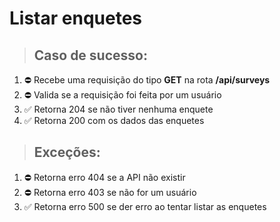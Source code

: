 # Listar enquetes

> ## Caso de sucesso:
1. ⛔️ Recebe uma requisição do tipo **GET** na rota **/api/surveys**
1. ⛔️ Valida se a requisição foi feita por um usuário
1. ✅ Retorna 204 se não tiver nenhuma enquete
1. ✅ Retorna 200 com os dados das enquetes
> ## Exceções:
1. ⛔️ Retorna erro 404 se a API não existir
1. ⛔️ Retorna erro 403 se não for um usuário
1. ✅ Retorna erro 500 se der erro ao tentar listar as enquetes